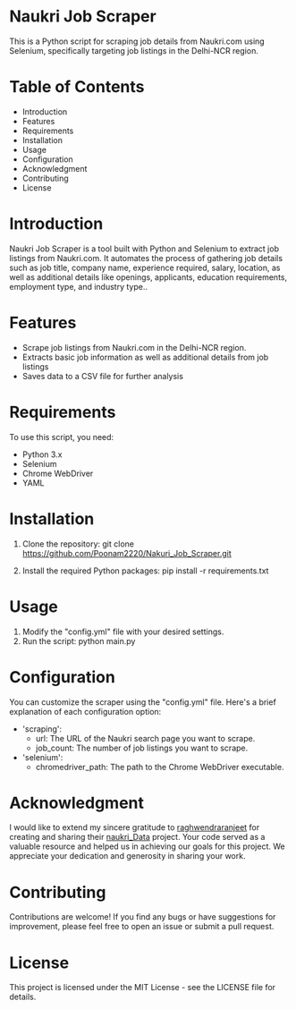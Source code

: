 # Naukri Job Scraper
This is a Python script for scraping job details from Naukri.com using Selenium, specifically targeting job listings in the Delhi-NCR region.

# Table of Contents
- Introduction
- Features
- Requirements
- Installation
- Usage
- Configuration
- Acknowledgment
- Contributing
- License

# Introduction
Naukri Job Scraper is a tool built with Python and Selenium to extract job listings from Naukri.com. It automates the process of gathering job details such as job title, company name, experience required, salary, location, as well as additional details like openings, applicants, education requirements, employment type, and industry type..

# Features
- Scrape job listings from Naukri.com in the Delhi-NCR region.
- Extracts basic job information as well as additional details from job listings
- Saves data to a CSV file for further analysis
  
# Requirements
To use this script, you need:

- Python 3.x
- Selenium
- Chrome WebDriver
- YAML
  
# Installation
1. Clone the repository:
git clone https://github.com/Poonam2220/Nakuri_Job_Scraper.git

2. Install the required Python packages:
pip install -r requirements.txt

# Usage
1. Modify the "config.yml" file with your desired settings.
2. Run the script:
python main.py

# Configuration
You can customize the scraper using the "config.yml" file. Here's a brief explanation of each configuration option:

- 'scraping':
  * url: The URL of the Naukri search page you want to scrape.
   * job_count: The number of job listings you want to scrape.
- 'selenium':
  * chromedriver_path: The path to the Chrome WebDriver executable.
 
# Acknowledgment
I would like to extend my sincere gratitude to [raghwendraranjeet](https://github.com/raghwendraranjeet) for creating and sharing their [naukri_Data](https://github.com/raghwendraranjeet/Naukri_Data) project. Your code served as a valuable resource and helped us in achieving our goals for this project. We appreciate your dedication and generosity in sharing your work.


 
# Contributing
Contributions are welcome! If you find any bugs or have suggestions for improvement, please feel free to open an issue or submit a pull request.
  
# License
This project is licensed under the MIT License - see the LICENSE file for details.
